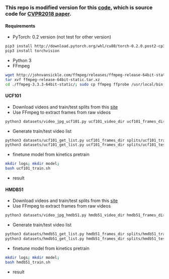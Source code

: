 ### This repo is modified version for this [code](https://github.com/kenshohara/3D-ResNets-PyTorch), which is source code for [CVPR2018 paper](http://openaccess.thecvf.com/content_cvpr_2018/papers/Hara_Can_Spatiotemporal_3D_CVPR_2018_paper.pdf).

#### Requirements
- PyTorch: 0.2 version (not test for other version)
```bash
pip3 install http://download.pytorch.org/whl/cu80/torch-0.2.0.post2-cp35-cp35m-manylinux1_x86_64.whl
pip3 install torchvision
```
- Python 3
- FFmpeg
```bash
wget http://johnvansickle.com/ffmpeg/releases/ffmpeg-release-64bit-static.tar.xz
tar xvf ffmpeg-release-64bit-static.tar.xz
cd ./ffmpeg-3.3.3-64bit-static/; sudo cp ffmpeg ffprobe /usr/local/bin;
```

#### UCF101
- Download videos and train/test splits from this [site](http://crcv.ucf.edu/data/UCF101.php)
- Use FFmpeg to extract frames from raw videos
```bash
python3 datasets/video_jpg_ucf101.py ucf101_video_dir ucf101_frames_dir
```
- Generate train/test video list
```bash
python3 datasets/ucf101_get_list.py ucf101_frames_dir splits/ucf101_train01_raw.txt
python3 datasets/ucf101_get_list.py ucf101_frames_dir splits/ucf101_test01_raw.txt
```
-  finetune model from kinetics pretrain
```bash
mkdir logs; mkdir model;
bash ucf101_train.sh
```
- result

#### HMDB51
- Download videos and train/test splits from this [site](http://serre-lab.clps.brown.edu/resource/hmdb-a-large-human-motion-database/)
- Use FFmpeg to extract frames from raw videos
```bash
python3 datasets/video_jpg_hmdb51.py hmdb51_video_dir hmdb51_frames_dir
```
- Generate train/test video list
```bash
python3 datasets/hmdb51_get_list.py hmdb51_frames_dir splits/hmdb51_train01_raw.txt
python3 datasets/hmdb51_get_list.py hmdb51_frames_dir splits/hmdb51_test01_raw.txt
```
- finetune model from kinetics pretrain
```bash
mkdir logs; mkdir model;
bash hmdb51_train.sh
```
- result
